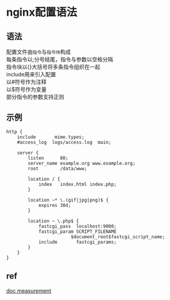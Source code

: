 # nginx配置语法

## 语法
配置文件由`指令`与`指令块`构成  
每条指令以;分号结尾，指令与参数以空格分隔  
指令块以{}大括号将多条指令组织在一起  
include用来引入配置  
以#符号作为注释  
以$符号作为变量  
部分指令的参数支持正则  

## 示例
```
http {
    include       mime.types;
    #access_log  logs/access.log  main;

    server {
        listen      80;
        server_name example.org www.example.org;
        root        /data/www;

        location / {
            index   index.html index.php;
        }

        location ~* \.(gif|jpg|png)$ {
            expires 30d;
        }

        location ~ \.php$ {
            fastcgi_pass  localhost:9000;
            fastcgi_param SCRIPT_FILENAME
                        $document_root$fastcgi_script_name;
            include       fastcgi_params;
        }
    }
}
```

## ref
[ doc ](http://nginx.org/en/docs/beginners_guide.html#conf_structure)
[ measurement ](http://nginx.org/en/docs/syntax.html)